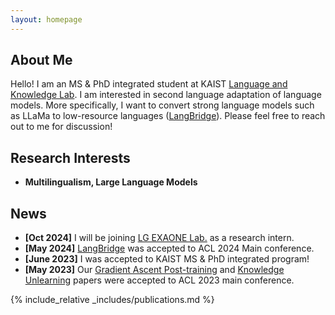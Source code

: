 ```yaml
---
layout: homepage
---
```


## About Me

Hello! I am an MS & PhD integrated student at KAIST [Language and Knowledge Lab](https://lklab.kaist.ac.kr/). I am interested in second language adaptation of language models. More specifically, I want to convert strong language models such as LLaMa to low-resource languages ([LangBridge](https://arxiv.org/abs/2401.10695)). Please feel free to reach out to me for discussion!

## Research Interests

- **Multilingualism, Large Language Models**

## News
- **[Oct 2024]** I will be joining [LG EXAONE Lab.](https://www.lgresearch.ai/ourwork/research?tab=PF) as a research intern.
- **[May 2024]** [LangBridge](https://arxiv.org/abs/2401.10695) was accepted to ACL 2024 Main conference.
- **[June 2023]** I was accepted to KAIST MS & PhD integrated program!
- **[May 2023]** Our [Gradient Ascent Post-training](https://arxiv.org/abs/2306.07052) and [Knowledge Unlearning](https://arxiv.org/abs/2210.01504) papers were accepted to ACL 2023 main conference.

{% include_relative _includes/publications.md %}
